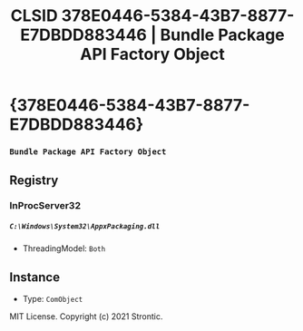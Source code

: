 ﻿---
title: "CLSID 378E0446-5384-43B7-8877-E7DBDD883446 | Bundle Package API Factory Object"
excerpt: What is COM-Object CLSID 378E0446-5384-43B7-8877-E7DBDD883446?
---

# {378E0446-5384-43B7-8877-E7DBDD883446}

### `Bundle Package API Factory Object`

## Registry


### InProcServer32

##### `C:\Windows\System32\AppxPackaging.dll`
* ThreadingModel: `Both`

## Instance

* Type: `ComObject`

MIT License. Copyright (c) 2021 Strontic.


